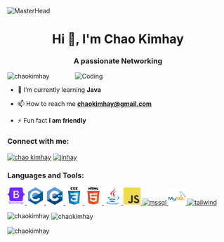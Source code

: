 ![MasterHead](https://img.itch.zone/aW1hZ2UvMjExMzE3LzEwMjI3MTAuZ2lm/original/fy8WcE.gif)
<h1 align="center">Hi 👋, I'm Chao Kimhay</h1>
<h3 align="center">A passionate Networking</h3>
<img align="right" alt="Coding" width="350" heigh="200" src="https://static.wixstatic.com/media/bbe642_62414e50bef34ce28db1afabf55f17ec~mv2.gif">


<p align="left"> <img src="https://komarev.com/ghpvc/?username=chaokimhay&label=Profile%20views&color=0e75b6&style=flat" alt="chaokimhay" /> </p>

- 🌱 I’m currently learning **Java**

- 📫 How to reach me **chaokimhay@gmail.com**

- ⚡ Fun fact **I am friendly**


<h3 align="left">Connect with me:</h3>
<p align="left">
<a href="https://linkedin.com/in/chao kimhay" target="blank"><img align="center" src="https://raw.githubusercontent.com/rahuldkjain/github-profile-readme-generator/master/src/images/icons/Social/linked-in-alt.svg" alt="chao kimhay" height="30" width="40" /></a>
<a href="https://fb.com/jinhay" target="blank"><img align="center" src="https://raw.githubusercontent.com/rahuldkjain/github-profile-readme-generator/master/src/images/icons/Social/facebook.svg" alt="jinhay" height="30" width="40" /></a>
</p>

<h3 align="left">Languages and Tools:</h3>
<p align="left"> <a href="https://getbootstrap.com" target="_blank" rel="noreferrer"> <img src="https://raw.githubusercontent.com/devicons/devicon/master/icons/bootstrap/bootstrap-plain-wordmark.svg" alt="bootstrap" width="40" height="40"/> </a> <a href="https://www.cprogramming.com/" target="_blank" rel="noreferrer"> <img src="https://raw.githubusercontent.com/devicons/devicon/master/icons/c/c-original.svg" alt="c" width="40" height="40"/> </a> <a href="https://www.w3schools.com/cpp/" target="_blank" rel="noreferrer"> <img src="https://raw.githubusercontent.com/devicons/devicon/master/icons/cplusplus/cplusplus-original.svg" alt="cplusplus" width="40" height="40"/> </a> <a href="https://www.w3schools.com/css/" target="_blank" rel="noreferrer"> <img src="https://raw.githubusercontent.com/devicons/devicon/master/icons/css3/css3-original-wordmark.svg" alt="css3" width="40" height="40"/> </a> <a href="https://www.w3.org/html/" target="_blank" rel="noreferrer"> <img src="https://raw.githubusercontent.com/devicons/devicon/master/icons/html5/html5-original-wordmark.svg" alt="html5" width="40" height="40"/> </a> <a href="https://www.java.com" target="_blank" rel="noreferrer"> <img src="https://raw.githubusercontent.com/devicons/devicon/master/icons/java/java-original.svg" alt="java" width="40" height="40"/> </a> <a href="https://developer.mozilla.org/en-US/docs/Web/JavaScript" target="_blank" rel="noreferrer"> <img src="https://raw.githubusercontent.com/devicons/devicon/master/icons/javascript/javascript-original.svg" alt="javascript" width="40" height="40"/> </a> <a href="https://www.microsoft.com/en-us/sql-server" target="_blank" rel="noreferrer"> <img src="https://www.svgrepo.com/show/303229/microsoft-sql-server-logo.svg" alt="mssql" width="40" height="40"/> </a> <a href="https://www.mysql.com/" target="_blank" rel="noreferrer"> <img src="https://raw.githubusercontent.com/devicons/devicon/master/icons/mysql/mysql-original-wordmark.svg" alt="mysql" width="40" height="40"/> </a> <a href="https://tailwindcss.com/" target="_blank" rel="noreferrer"> <img src="https://www.vectorlogo.zone/logos/tailwindcss/tailwindcss-icon.svg" alt="tailwind" width="40" height="40"/> </a> </p>

<p><img align="left" src="https://github-readme-stats.vercel.app/api/top-langs?username=chaokimhay&show_icons=true&locale=en&layout=compact" alt="chaokimhay" /></p>

<p>&nbsp;<img align="center" src="https://github-readme-stats.vercel.app/api?username=chaokimhay&show_icons=true&locale=en" alt="chaokimhay" /></p>

<p><img align="center" src="https://github-readme-streak-stats.herokuapp.com/?user=chaokimhay&" alt="chaokimhay" /></p>
